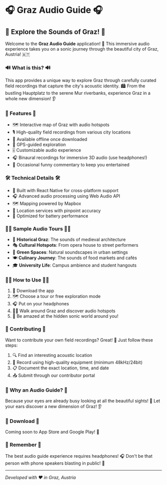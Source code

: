 # 🎧 Graz Audio Guide 🎧

## 🌆 Explore the Sounds of Graz! 🌆

Welcome to the **Graz Audio Guide** application! 🎉 This immersive audio experience takes you on a sonic journey through the beautiful city of Graz, Austria! 🇦🇹

### 🔊 What is this? 🔊

This app provides a unique way to explore Graz through carefully curated field recordings that capture the city's acoustic identity. 🏙️ From the bustling Hauptplatz to the serene Mur riverbanks, experience Graz in a whole new dimension! 👂

### 🎵 Features 🎵

- 🗺️ Interactive map of Graz with audio hotspots
- 🎙️ High-quality field recordings from various city locations
- 📱 Available offline once downloaded
- 🧭 GPS-guided exploration
- 🎚️ Customizable audio experience
- 🎧 Binaural recordings for immersive 3D audio (use headphones!)
- 🤣 Occasional funny commentary to keep you entertained

### 🛠️ Technical Details 🛠️

- 📱 Built with React Native for cross-platform support
- 🎧 Advanced audio processing using Web Audio API
- 🗺️ Mapping powered by Mapbox
- 📍 Location services with pinpoint accuracy
- 🔋 Optimized for battery performance

### 🚶‍♀️ Sample Audio Tours 🚶‍♂️

- 🏰 **Historical Graz**: The sounds of medieval architecture
- 🎭 **Cultural Hotspots**: From opera house to street performers
- 🌿 **Green Spaces**: Natural soundscapes in urban settings
- 🍽️ **Culinary Journey**: The sounds of food markets and cafés
- 🎓 **University Life**: Campus ambience and student hangouts

### 🧙‍♂️ How to Use 🧙‍♀️

1. 📲 Download the app
2. 🗺️ Choose a tour or free exploration mode
3. 🎧 Put on your headphones
4. 🚶‍♀️ Walk around Graz and discover audio hotspots
5. 🤯 Be amazed at the hidden sonic world around you!

### 📝 Contributing 📝

Want to contribute your own field recordings? Great! 🎤 Just follow these steps:

1. 🔍 Find an interesting acoustic location
2. 🎤 Record using high-quality equipment (minimum 48kHz/24bit)
3. 📋 Document the exact location, time, and date
4. 📤 Submit through our contributor portal

### 🤔 Why an Audio Guide? 🤔

Because your eyes are already busy looking at all the beautiful sights! 👀 Let your ears discover a new dimension of Graz! 👂

### 📱 Download 📱

Coming soon to App Store and Google Play! 🚀

### 🧠 Remember 🧠

The best audio guide experience requires headphones! 🎧 Don't be that person with phone speakers blasting in public! 🙈

---

*Developed with ❤️ in Graz, Austria*
